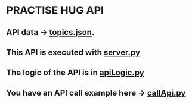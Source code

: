 
# PRACTISE HUG API
## API data -> [topics.json](https://github.com/batichico/praticeHugAPI/blob/master/martiApi/jsons/topics.json). 
## This API is executed with [server.py](https://github.com/batichico/praticeHugAPI/blob/master/martiApi/server.py)
## The logic of the API is in [apiLogic.py](https://github.com/batichico/praticeHugAPI/blob/master/martiApi/apiLogic.py) 
##
## You have an API call example here -> [callApi.py](https://github.com/batichico/praticeHugAPI/blob/master/martiApi/callApi.py)
